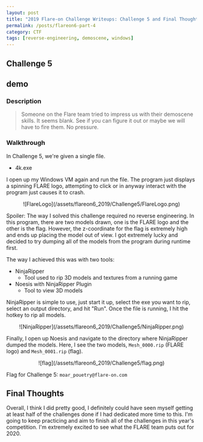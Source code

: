 ```yaml
---
layout: post
title: "2019 Flare-on Challenge Writeups: Challenge 5 and Final Thoughts"
permalink: /posts/flareon6-part-4
category: CTF
tags: [reverse-engineering, demoscene, windows]
---
```


## Challenge 5
## demo
### Description
> Someone on the Flare team tried to impress us with their demoscene skills. It seems blank. See if you can figure it out or maybe we will have to fire them. No pressure.

### Walkthrough
In Challenge 5, we're given a single file.
- 4k.exe

I open up my Windows VM again and run the file. The program just displays a spinning FLARE logo, attempting to click or in anyway interact with the program just causes it to crash.

<p align="center" markdown="1">
![FlareLogo](/assets/flareon6_2019/Challenge5/FlareLogo.png)
</p>

Spoiler: The way I solved this challenge required no reverse engineering. In this program, there are two models drawn, one is the FLARE logo and the other is the flag. However, the z-coordinate for the flag is extremely high and ends up placing the model out of view. I got extremely lucky and decided to try dumping all of the models from the program during runtime first.

The way I achieved this was with two tools:
- NinjaRipper
    * Tool used to rip 3D models and textures from a running game
- Noesis with NinjaRipper Plugin
    * Tool to view 3D models

NinjaRipper is simple to use, just start it up, select the exe you want to rip, select an output directory, and hit "Run". Once the file is running, I hit the hotkey to rip all models.

<p align="center" markdown="1">
![NinjaRipper](/assets/flareon6_2019/Challenge5/NinjaRipper.png)
</p>

Finally, I open up Noesis and navigate to the directory where NinjaRipper dumped the models. Here, I see the two models, `Mesh_0000.rip` (FLARE logo) and `Mesh_0001.rip` (flag). 

<p align="center" markdown="1">
![flag](/assets/flareon6_2019/Challenge5/flag.png)
</p>

Flag for Challenge 5: `moar_pouetry@flare-on.com`

## Final Thoughts

Overall, I think I did pretty good, I definitely could have seen myself getting at least half of the challenges done if I had dedicated more time to this. I'm going to keep practicing and aim to finish all of the challenges in this year's competition. I'm extremely excited to see what the FLARE team puts out for 2020.